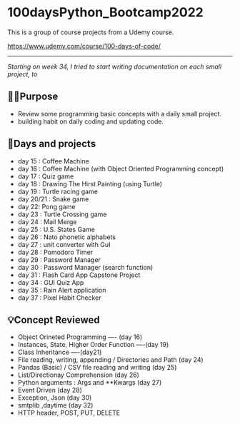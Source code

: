 # 100daysPython_Bootcamp2022

This is a group of course projects from a Udemy course. 

https://www.udemy.com/course/100-days-of-code/

----------------------
*Starting on week 34, I tried to start writing documentation on each small project, to* 

## 💁‍♂️Purpose

- Review some programming basic concepts with a daily small project.
- building habit on daily coding and updating code.

## 📆Days and projects

- day 15 : Coffee Machine
- day 16 : Coffee Machine (with Object Oriented Programming concept)
- day 17 : Quiz game
- day 18 : Drawing The Hirst Painting (using Turtle)
- day 19 : Turtle racing game
- day 20/21 : Snake game
- day 22: Pong game
- day 23 : Turtle Crossing game
- day 24 : Mail Merge
- day 25 : U.S. States Game
- day 26 : Nato phonetic alphabets
- day 27 : unit converter with GuI
- day 28 : Pomodoro Timer
- day 29 : Password Manager
- day 30 : Password Manager (search function)
- day 31 : Flash Card App Capstone Project
- day 34 : GUI Quiz App
- day 35 : Rain Alert application
- day 37 : Pixel Habit Checker
## 💡Concept Reviewed

- Object Orineted Programming —- (day 16)
- Instances, State, Higher Order Function —-(day 19)
- Class Inheritance —-(day21)
- File reading, writing, appending / Directories and Path (day 24)
- Pandas (Basic) / CSV file reading and writing (day 25)
- List/Directionay Comprehension (day 26)
- Python arguments : Args and **Kwargs (day 27)
- Event Driven (day 28)
- Exception, Json (day 30)
- smtplib ,daytime (day 32)
- HTTP header, POST, PUT, DELETE